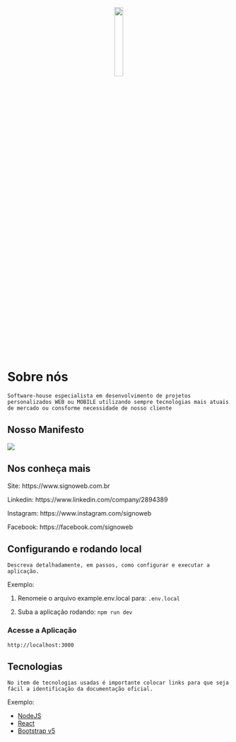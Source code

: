 
<div align="center">
  <img width="20%" src="https://site.signoweb.com.br/assets/images/logo-signo.svg" />
</div>

# Sobre nós
`Software-house especialista em desenvolvimento de projetos personalizados WEB ou MOBILE utilizando sempre tecnologias mais atuais de mercado ou consforme necessidade de nosso cliente`

## Nosso Manifesto
<img src="https://site.signoweb.com.br/assets/images/manifesto.png" />

## Nos conheça mais
<p>Site: https://www.signoweb.com.br</p>
<p>Linkedin: https://www.linkedin.com/company/2894389</p>
<p>Instagram: https://www.instagram.com/signoweb</p>
<p>Facebook: https://facebook.com/signoweb</p>

## Configurando e rodando local
`Descreva detalhadamente, em passos, como configurar e executar a aplicação.`

Exemplo:
 1. Renomeie o arquivo example.env.local para: 
 `.env.local`
 &nbsp;
 
 2. Suba a aplicação rodando: 
 `npm run dev`

### Acesse a Aplicação
 `http://localhost:3000`

## Tecnologias
`No item de tecnologias usadas é importante colocar links para que seja fácil a identificação da documentação oficial.`

Exemplo:
* [NodeJS](https://nodejs.org/en/docs/)
* [React](https://pt-br.reactjs.org/docs/getting-started.html)
* [Bootstrap v5](https://getbootstrap.com/docs/5.0/getting-started/introduction/)
